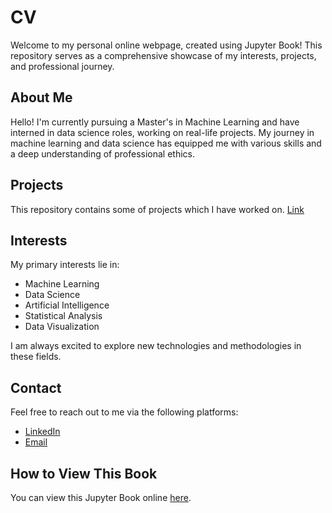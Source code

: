 # CV

Welcome to my personal online webpage, created using Jupyter Book! This repository serves as a comprehensive showcase of my interests, projects, and professional journey. 

## About Me

Hello! I'm currently pursuing a Master's in Machine Learning and have interned in data science roles, working on real-life projects. My journey in machine learning and data science has equipped me with various skills and a deep understanding of professional ethics. 

## Projects

This repository contains some of projects which I have worked on. [Link](link_to_project)

## Interests

My primary interests lie in:

- Machine Learning
- Data Science
- Artificial Intelligence
- Statistical Analysis
- Data Visualization

I am always excited to explore new technologies and methodologies in these fields.

<!-- ## Blog

I occasionally write about my experiences, learnings, and thoughts on various topics related to machine learning and data science. Check out my blog [here](link_to_blog). -->

## Contact

Feel free to reach out to me via the following platforms:

- [LinkedIn](https://www.linkedin.com/in/shivesh235)
- [Email](mailto:shivesh235@example.com)

## How to View This Book

You can view this Jupyter Book online [here](link_to_jupyter_book).
